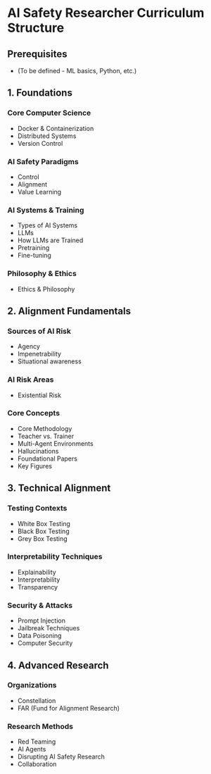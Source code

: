 # AI Safety Researcher Curriculum Structure

## Prerequisites
- (To be defined - ML basics, Python, etc.)

## 1. Foundations

### Core Computer Science
- Docker & Containerization
- Distributed Systems
- Version Control

### AI Safety Paradigms
- Control
- Alignment
- Value Learning

### AI Systems & Training
- Types of AI Systems
- LLMs
- How LLMs are Trained
- Pretraining
- Fine-tuning

### Philosophy & Ethics
- Ethics & Philosophy

## 2. Alignment Fundamentals

### Sources of AI Risk
- Agency
- Impenetrability
- Situational awareness

### AI Risk Areas
- Existential Risk

### Core Concepts
- Core Methodology
- Teacher vs. Trainer
- Multi-Agent Environments
- Hallucinations
- Foundational Papers
- Key Figures

## 3. Technical Alignment

### Testing Contexts
- White Box Testing
- Black Box Testing
- Grey Box Testing

### Interpretability Techniques
- Explainability
- Interpretability
- Transparency

### Security & Attacks
- Prompt Injection
- Jailbreak Techniques
- Data Poisoning
- Computer Security

## 4. Advanced Research

### Organizations
- Constellation
- FAR (Fund for Alignment Research)

### Research Methods
- Red Teaming
- AI Agents
- Disrupting AI Safety Research
- Collaboration

